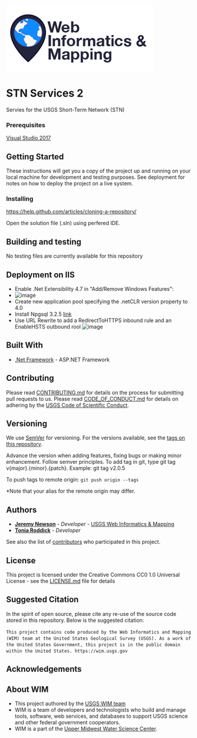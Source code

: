 ![WiM](wimlogo.png)


# STN Services 2

Servies for the USGS Short-Term Network (STN)

### Prerequisites

[Visual Studio 2017](https://www.visualstudio.com/)

## Getting Started

These instructions will get you a copy of the project up and running on your local machine for development and testing purposes. See deployment for notes on how to deploy the project on a live system.

### Installing

https://help.github.com/articles/cloning-a-repository/

Open the solution file (.sln) using perfered IDE.

## Building and testing

No testing files are currently available for this repository

## Deployment on IIS

* Enable .Net Extensibility 4.7 in "Add/Remove Windows Features":
* ![image](https://user-images.githubusercontent.com/12737515/165164637-97ecabf2-bd1f-4691-91ff-b0fb78427b8d.png)
* Create new application pool specifying the .netCLR version property to 4.0
* Install Npgsql 3.2.5 [link](https://github.com/npgsql/npgsql/releases?page=6)
* Use URL Rewrite to add a RedirectToHTTPS inbound rule and an EnableHSTS outbound rool ![image](https://user-images.githubusercontent.com/23640741/165165303-1cfc2814-9207-4576-9a34-ffe2cfc3061c.png)


## Built With

* [.Net Framework](https://docs.microsoft.com/en-us/dotnet/framework/) - ASP.NET Framework

## Contributing

Please read [CONTRIBUTING.md](CONTRIBUTING.md) for details on the process for submitting pull requests to us. Please read [CODE_OF_CONDUCT.md](CODE_OF_CONDUCT.md) for details on adhering by the [USGS Code of Scientific Conduct](https://www2.usgs.gov/fsp/fsp_code_of_scientific_conduct.asp).

## Versioning

We use [SemVer](http://semver.org/) for versioning. For the versions available, see the [tags on this repository](../../tags). 

Advance the version when adding features, fixing bugs or making minor enhancement. Follow semver principles. To add tag in git, type git tag v{major}.{minor}.{patch}. Example: git tag v2.0.5

To push tags to remote origin: `git push origin --tags`

*Note that your alias for the remote origin may differ.

## Authors

* **[Jeremy Newson](https://www.usgs.gov/staff-profiles/jeremy-k-newson)**  - *Developer* - [USGS Web Informatics & Mapping](https://wim.usgs.gov/)
* **[Tonia Roddick](https://github.com/troddick)**  - *Developer*

See also the list of [contributors](../../graphs/contributors) who participated in this project.

## License

This project is licensed under the Creative Commons CC0 1.0 Universal License - see the [LICENSE.md](LICENSE.md) file for details

## Suggested Citation
In the spirit of open source, please cite any re-use of the source code stored in this repository. Below is the suggested citation:

`This project contains code produced by the Web Informatics and Mapping (WIM) team at the United States Geological Survey (USGS). As a work of the United States Government, this project is in the public domain within the United States. https://wim.usgs.gov`


## Acknowledgements

 

## About WIM
* This project authored by the [USGS WIM team](https://wim.usgs.gov)
* WIM is a team of developers and technologists who build and manage tools, software, web services, and databases to support USGS science and other federal government cooperators.
* WIM is a part of the [Upper Midwest Water Science Center](https://www.usgs.gov/centers/wisconsin-water-science-center).
